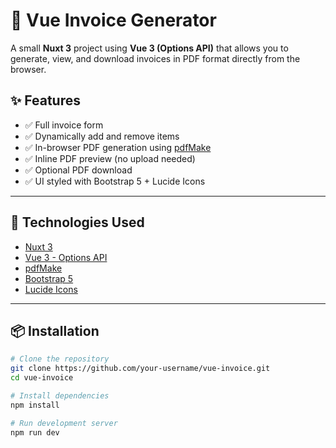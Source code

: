 # 📄 Vue Invoice Generator

A small **Nuxt 3** project using **Vue 3 (Options API)** that allows you to generate, view, and download invoices in PDF format directly from the browser.

## ✨ Features

- ✅ Full invoice form
- ✅ Dynamically add and remove items
- ✅ In-browser PDF generation using [pdfMake](https://pdfmake.github.io/docs/)
- ✅ Inline PDF preview (no upload needed)
- ✅ Optional PDF download
- ✅ UI styled with Bootstrap 5 + Lucide Icons

---

## 🚀 Technologies Used

- [Nuxt 3](https://nuxt.com/)
- [Vue 3 - Options API](https://vuejs.org/)
- [pdfMake](https://pdfmake.github.io/docs/)
- [Bootstrap 5](https://getbootstrap.com/)
- [Lucide Icons](https://lucide.dev/)

---

## 📦 Installation

```bash
# Clone the repository
git clone https://github.com/your-username/vue-invoice.git
cd vue-invoice

# Install dependencies
npm install

# Run development server
npm run dev
```
